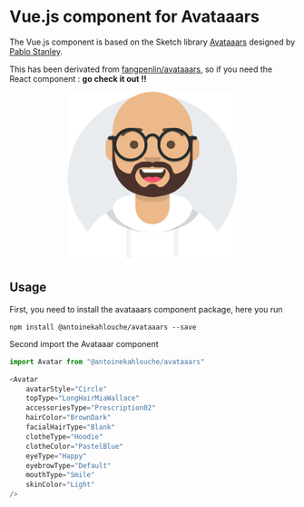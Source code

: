 # Vue.js component for Avataaars

The Vue.js component is based on the Sketch library [Avataaars](https://avataaars.com/) designed by [Pablo Stanley](https://twitter.com/pablostanley). 

This has been derivated from <a href="https://github.com/fangpenlin/avataaars" target="_blank">fangpenlin/avataaars</a>, so if you need the React component : **go check it out !!**

<p align="center"><img src="example.png" style="width: 300px; height: 300px;" /></p>

## Usage

First, you need to install the avataaars component package, here you run

```
npm install @antoinekahlouche/avataaars --save
```

Second import the Avataaar component

```js
import Avatar from "@antoinekahlouche/avataaars"
```

```js
<Avatar
    avatarStyle="Circle"
    topType="LongHairMiaWallace"
    accessoriesType="Prescription02"
    hairColor="BrownDark"
    facialHairType="Blank"
    clotheType="Hoodie"
    clotheColor="PastelBlue"
    eyeType="Happy"
    eyebrowType="Default"
    mouthType="Smile"
    skinColor="Light"
/>
```